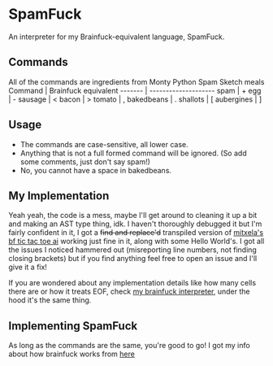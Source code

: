 # SpamFuck
An interpreter for my Brainfuck-equivalent language, SpamFuck.
## Commands
All of the commands are ingredients from Monty Python Spam Sketch meals
Command | Brainfuck equivalent
------- | --------------------
spam | +
egg | -
sausage | <
bacon | >
tomato | ,
bakedbeans | .
shallots | [
aubergines | ]
## Usage
- The commands are case-sensitive, all lower case.
- Anything that is not a full formed command will be ignored. (So add some comments, just don't say spam!)
- No, you cannot have a space in bakedbeans.
## My Implementation
Yeah yeah, the code is a mess, maybe I'll get around to cleaning it up a bit and making an AST type thing, idk. I haven't thoroughly debugged it but I'm fairly confident in it, I got a ~~find and replace'd~~ transpiled version of [mitxela's bf tic tac toe ai](https://github.com/mitxela/bf-tic-tac-toe) working just fine in it, along with some Hello World's. I got all the issues I noticed hammered out (misreporting line numbers, not finding closing brackets) but if you find anything feel free to open an issue and I'll give it a fix!

If you are wondered about any implementation details like how many cells there are or how it treats EOF, check [my brainfuck interpreter](https://github.com/MrMyastan/cpp-brainfuck-interpreter), under the hood it's the same thing.
## Implementing SpamFuck
As long as the commands are the same, you're good to go! I got my info about how brainfuck works from [here](https://esolangs.org/wiki/Brainfuck)  
